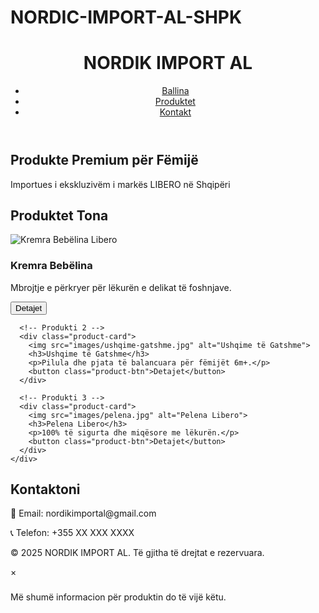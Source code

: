 # NORDIC-IMPORT-AL-SHPK
<!DOCTYPE html>
<html lang="sq">
<head>
  <meta charset="UTF-8">
  <meta name="viewport" content="width=device-width, initial-scale=1.0">
  <title>NORDIK IMPORT AL - Produkte për Fëmijë</title>
  <link rel="stylesheet" href="style.css">
</head>
<body>
  <header>
    <div class="logo">
      <h1>NORDIK IMPORT AL</h1>
    </div>
    <nav>
      <ul>
        <li><a href="#home">Ballina</a></li>
        <li><a href="#products">Produktet</a></li>
        <li><a href="#contact">Kontakt</a></li>
      </ul>
    </nav>
  </header>

  <section id="home" class="hero">
    <h2>Produkte Premium për Fëmijë</h2>
    <p>Importues i ekskluzivëm i markës LIBERO në Shqipëri</p>
  </section>

  <section id="products" class="products">
    <h2>Produktet Tona</h2>
    <div class="product-grid">
      <!-- Produkti 1 -->
      <div class="product-card">
        <img src="images/kremra-bebelina.jpg" alt="Kremra Bebëlina Libero">
        <h3>Kremra Bebëlina</h3>
        <p>Mbrojtje e përkryer për lëkurën e delikat të foshnjave.</p>
        <button class="product-btn">Detajet</button>
      </div>

      <!-- Produkti 2 -->
      <div class="product-card">
        <img src="images/ushqime-gatshme.jpg" alt="Ushqime të Gatshme">
        <h3>Ushqime të Gatshme</h3>
        <p>Pilula dhe pjata të balancuara për fëmijët 6m+.</p>
        <button class="product-btn">Detajet</button>
      </div>

      <!-- Produkti 3 -->
      <div class="product-card">
        <img src="images/pelena.jpg" alt="Pelena Libero">
        <h3>Pelena Libero</h3>
        <p>100% të sigurta dhe miqësore me lëkurën.</p>
        <button class="product-btn">Detajet</button>
      </div>
    </div>
  </section>

  <section id="contact" class="contact">
    <h2>Kontaktoni</h2>
    <div class="contact-info">
      <p>📧 Email: nordikimportal@gmail.com</p>
      <p>📞 Telefon: +355 XX XXX XXXX</p>
    </div>
  </section>

  <footer>
    <p>&copy; 2025 NORDIK IMPORT AL. Të gjitha të drejtat e rezervuara.</p>
  </footer>

  <!-- Modal -->
  <div id="product-modal" class="modal hidden">
    <div class="modal-content">
      <span class="close-btn">&times;</span>
      <h3 id="modal-title"></h3>
      <p id="modal-description">Më shumë informacion për produktin do të vijë këtu.</p>
    </div>
  </div>

  <script src="script.js"></script>
</body>
</html>

